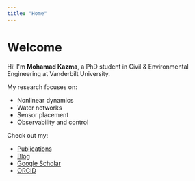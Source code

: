 ```yaml
---
title: "Home"
---
```


# Welcome

Hi! I'm **Mohamad Kazma**, a PhD student in Civil & Environmental Engineering at Vanderbilt University.

My research focuses on:
- Nonlinear dynamics
- Water networks
- Sensor placement
- Observability and control

Check out my:
- [Publications](/publications/)
- [Blog](/posts/)
- [Google Scholar](https://scholar.google.com/citations?user=l2LDgLAAAAAJ&hl=en)
- [ORCID](https://orcid.org/0000-0002-8217-1633)
